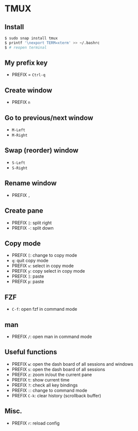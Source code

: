 # TMUX

## Install

```bash
$ sudo snap install tmux
$ printf '\nexport TERM=xterm' >> ~/.bashrc
$ # reopen terminal
```

## My prefix key

+ PREFIX = `Ctrl-q`

## Create window

+ PREFIX `n`

## Go to previous/next window

+ `M-Left`
+ `M-Right`

## Swap (reorder) window

+ `S-Left`
+ `S-Right`

## Rename window

+ PREFIX `,`

## Create pane

+ PREFIX `|`: split right
+ PREFIX `-`: split down

## Copy mode

+ PREFIX `[`: change to copy mode
+ `q`: quit copy mode
+ PREFIX `v`: select in copy mode
+ PREFIX `y`: copy select in copy mode
+ PREFIX `]`: paste
+ PREFIX `p`: paste

## FZF

+ `C-f`: open fzf in command mode

## man

+ PREFIX `/`: open man in command mode

## Useful functions

+ PREFIX `w`: open the dash board of all sessions and windows
+ PREFIX `s`: open the dash board of all sessions
+ PREFIX `z`: zoom in/out the current pane
+ PREFIX `t`: show current time
+ PREFIX `?`: check all key bindings
+ PREFIX `:`: change to command mode
+ PREFIX `C-k`: clear history (scrollback buffer)

## Misc.

+ PREFIX `r`: reload config
